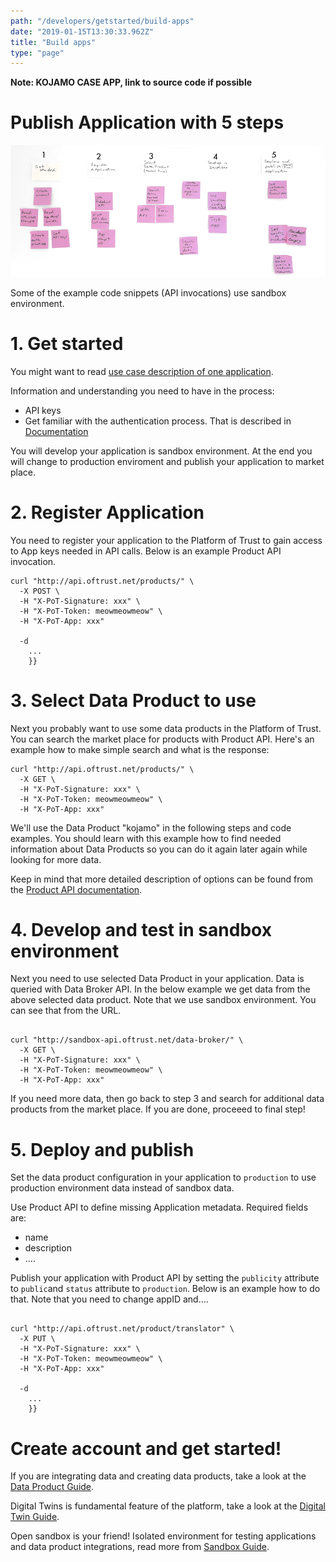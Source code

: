 ```yaml
---
path: "/developers/getstarted/build-apps"
date: "2019-01-15T13:30:33.962Z"
title: "Build apps"
type: "page"
---
```


**Note: KOJAMO CASE APP, link to source code if possible**


# Publish Application with 5 steps

![Application creation phases](app-process.png)

Some of the example code snippets (API invocations) use sandbox environment. 

# 1. Get started

You might want to read [use case description of one application](/use-cases/build-application). 

Information and understanding you need to have in the process: 
- API keys
- Get familiar with the authentication process. That is described in [Documentation](https://docs.oftrust.net/#authentication)


You will develop your application is sandbox environment. At the end you will change to production enviroment and publish your application to market place. 

# 2. Register Application 

You need to register your application to the Platform of Trust to gain access to App keys needed in API calls. Below is an example Product API invocation. 

```
curl "http://api.oftrust.net/products/" \
  -X POST \
  -H "X-PoT-Signature: xxx" \
  -H "X-PoT-Token: meowmeowmeow" \
  -H "X-PoT-App: xxx" 

  -d
    ...
    }}
```


# 3. Select Data Product to use

Next you probably want to use some data products in the Platform of Trust. You can search the market place for products with Product API. Here's an example how to make simple search and what is the response: 

```
curl "http://api.oftrust.net/products/" \
  -X GET \
  -H "X-PoT-Signature: xxx" \
  -H "X-PoT-Token: meowmeowmeow" \
  -H "X-PoT-App: xxx" 

```

We'll use the Data Product "kojamo" in the following steps and code examples. You should learn with this example how to find needed information about Data Products so you can do it again later again while looking for more data. 

Keep in mind that more detailed description of options can be found from the [Product API documentation](https://docs.oftrust.net). 

# 4. Develop and test in sandbox environment

Next you need to use selected Data Product in your application. Data is queried with Data Broker API. In the below example we get data from the above selected data product. Note that we use sandbox environment. You can see that from the URL. 

```

curl "http://sandbox-api.oftrust.net/data-broker/" \
  -X GET \
  -H "X-PoT-Signature: xxx" \
  -H "X-PoT-Token: meowmeowmeow" \
  -H "X-PoT-App: xxx" 

```


If you need more data, then go back to step 3 and search for additional data products from the market place. If you are done, proceeed to final step! 

# 5. Deploy and publish

Set the data product configuration in your application to ``production`` to use production environment data instead of sandbox data. 

Use Product API to define missing Application metadata. Required fields are: 
 - name
 - description
 - ....

 Publish your application with Product API by setting the ``publicity`` attribute to ``public``and ``status`` attribute to ``production``. Below is an example how to do that. Note that you need to change appID and....

 
```

curl "http://api.oftrust.net/product/translator" \
  -X PUT \
  -H "X-PoT-Signature: xxx" \
  -H "X-PoT-Token: meowmeowmeow" \
  -H "X-PoT-App: xxx" 

  -d
    ...
    }}
```


# Create account and get started!


If you are integrating data and creating data products, take a look at the [Data Product Guide](/developers/getstarted/data-products). 

Digital Twins is fundamental feature of the platform, take a look at the [Digital Twin Guide](/developers/getstarted/twins).

Open sandbox is your friend! Isolated environment for testing applications and data product integrations, read more from [Sandbox Guide](/developers/getstarted/sandbox).